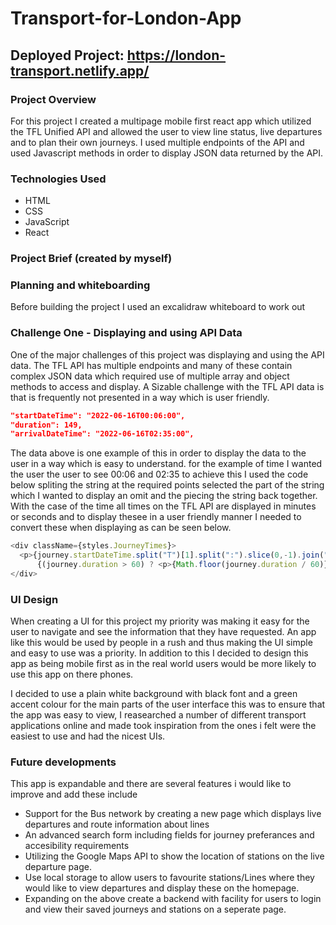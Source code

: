 # Transport-for-London-App
## Deployed Project: https://london-transport.netlify.app/

### Project Overview 

For this project I created a multipage mobile first react app which utilized the TFL Unified API and allowed the user to view line status, live departures and to plan their own journeys. I used multiple endpoints of the API and used Javascript methods in order to display JSON data returned by the API.

### Technologies Used 

* HTML
* CSS
* JavaScript
* React

### Project Brief (created by myself)


### Planning and whiteboarding 

Before building the project I used an excalidraw whiteboard to work out 

### Challenge One - Displaying and using API Data 
One of the major challenges of this project was displaying and using the API data. The TFL API has multiple endpoints and many of these contain complex JSON data which required use of multiple array and object methods to access and display. A Sizable challenge with the TFL API data is that is frequently not presented in a way which is user friendly. 
``` json 
"startDateTime": "2022-06-16T00:06:00",
"duration": 149,
"arrivalDateTime": "2022-06-16T02:35:00",
```
The data above is one example of this in order to display the data to the user in a way which is easy to understand. for the example of time I wanted the user the user to see 00:06 and 02:35 to achieve this I used the code below spliting the string at the required points selected the part of the string which I wanted to display an omit and the piecing the string back together. With the case of the time all times on the TFL API are displayed in minutes or seconds and to display thesee in a user friendly manner I needed to convert these when displaying as can be seen below. 
``` js 
<div className={styles.JourneyTimes}>
  <p>{journey.startDateTime.split("T")[1].split(":").slice(0,-1).join(":")} - {journey.arrivalDateTime.split("T")[1].split(":").slice(0,-1).join(":")}</p>
      {(journey.duration > 60) ? <p>{Math.floor(journey.duration / 60)} hr {journey.duration / 60} mins</p> : <p> {journey.duration} min </p>}
</div>

```

### UI Design 

When creating a UI for this project my priority was making it easy for the user to navigate and see the information that they have requested. An app like this would be used by people in a rush and thus making the UI simple and easy to use was a priority. In addition to this I decided to design this app as being mobile first as in the real world users would be more likely to use this app on there phones. 

I decided to use a plain white background with black font and a green accent colour for the main parts of the user interface this was to ensure that the app was easy to view, I reasearched a number of different transport applications online and made took inspiration from the ones i felt were the easiest to use and had the nicest UIs. 

### Future developments

This app is expandable and there are several features i would like to improve and add these include 

* Support for the Bus network by creating a new page which displays live departures and route information about lines 
* An advanced search form including fields for journey preferances and accesibility requirements 
* Utilizing the Google Maps API to show the location of stations on the live departure page. 
* Use local storage to allow users to favourite stations/Lines where they would like to view departures and display these on the homepage. 
* Expanding on the above create a backend with facility for users to login and view their saved journeys and stations on a seperate page. 
